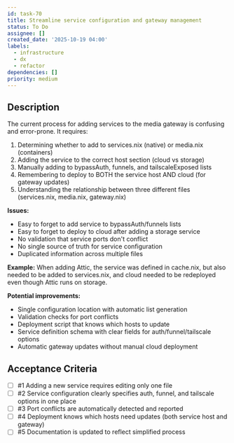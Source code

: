 ```yaml
---
id: task-70
title: Streamline service configuration and gateway management
status: To Do
assignee: []
created_date: '2025-10-19 04:00'
labels:
  - infrastructure
  - dx
  - refactor
dependencies: []
priority: medium
---
```


## Description

<!-- SECTION:DESCRIPTION:BEGIN -->
The current process for adding services to the media gateway is confusing and error-prone. It requires:

1. Determining whether to add to services.nix (native) or media.nix (containers)
2. Adding the service to the correct host section (cloud vs storage)
3. Manually adding to bypassAuth, funnels, and tailscaleExposed lists
4. Remembering to deploy to BOTH the service host AND cloud (for gateway updates)
5. Understanding the relationship between three different files (services.nix, media.nix, gateway.nix)

**Issues:**
- Easy to forget to add service to bypassAuth/funnels lists
- Easy to forget to deploy to cloud after adding a storage service
- No validation that service ports don't conflict
- No single source of truth for service configuration
- Duplicated information across multiple files

**Example:** When adding Attic, the service was defined in cache.nix, but also needed to be added to services.nix, and cloud needed to be redeployed even though Attic runs on storage.

**Potential improvements:**
- Single configuration location with automatic list generation
- Validation checks for port conflicts
- Deployment script that knows which hosts to update
- Service definition schema with clear fields for auth/funnel/tailscale options
- Automatic gateway updates without manual cloud deployment
<!-- SECTION:DESCRIPTION:END -->

## Acceptance Criteria
<!-- AC:BEGIN -->
- [ ] #1 Adding a new service requires editing only one file
- [ ] #2 Service configuration clearly specifies auth, funnel, and tailscale options in one place
- [ ] #3 Port conflicts are automatically detected and reported
- [ ] #4 Deployment knows which hosts need updates (both service host and gateway)
- [ ] #5 Documentation is updated to reflect simplified process
<!-- AC:END -->
